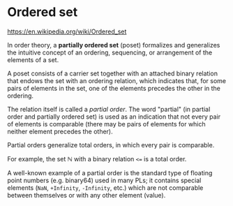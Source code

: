 # Ordered set

https://en.wikipedia.org/wiki/Ordered_set

In order theory, a **partially ordered set** (poset) formalizes and generalizes the intuitive concept of an ordering, sequencing, or arrangement of the elements of a set.

A poset consists of a carrier set together with an attached binary relation that endows the set with an ordering relation, which indicates that, for some pairs of elements in the set, one of the elements precedes the other in the ordering.

The relation itself is called a *partial order*. The word "partial" (in partial order and partially ordered set) is used as an indication that not every pair of elements is comparable (there may be pairs of elements for which neither element precedes the other).

Partial orders generalize total orders, in which every pair is comparable.

For example, the set ℕ with a binary relation `<=` is a total order.

A well-known example of a partial order is the standard type of floating point numbers (e.g. binary64) used in many PLs; it contains special elements (`NaN`, `+Infinity`, `-Infinity`, etc.) which are not comparable between themselves or with any other element (value).
